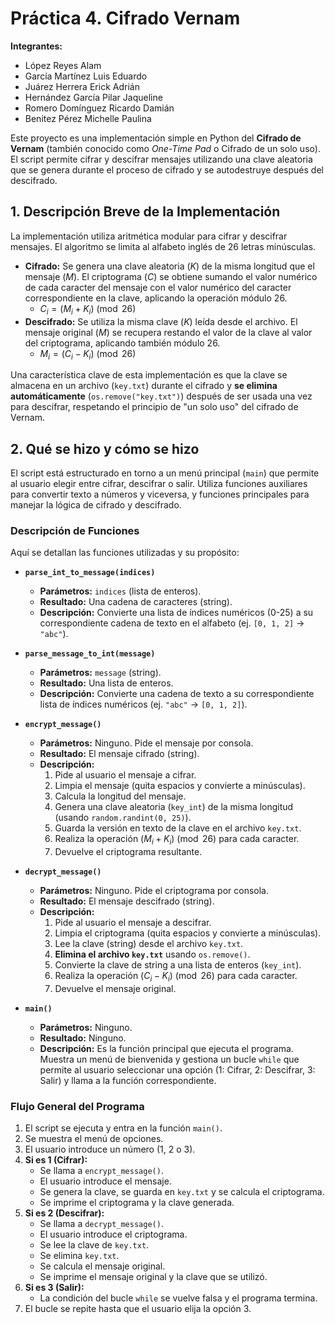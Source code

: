 # Práctica 4. Cifrado Vernam

**Integrantes:**
- López Reyes Alam  
- García Martínez Luis Eduardo  
- Juárez Herrera Erick Adrián  
- Hernández García Pilar Jaqueline
- Romero Domínguez Ricardo Damián
- Benitez Pérez Michelle Paulina 

Este proyecto es una implementación simple en Python del **Cifrado de Vernam** (también conocido como *One-Time Pad* o Cifrado de un solo uso). El script permite cifrar y descifrar mensajes utilizando una clave aleatoria que se genera durante el proceso de cifrado y se autodestruye después del descifrado.

## 1. Descripción Breve de la Implementación

La implementación utiliza aritmética modular para cifrar y descifrar mensajes. El algoritmo se limita al alfabeto inglés de 26 letras minúsculas.

* **Cifrado:** Se genera una clave aleatoria ($K$) de la misma longitud que el mensaje ($M$). El criptograma ($C$) se obtiene sumando el valor numérico de cada caracter del mensaje con el valor numérico del caracter correspondiente en la clave, aplicando la operación módulo 26.
    * $C_i = (M_i + K_i) \pmod{26}$
* **Descifrado:** Se utiliza la misma clave ($K$) leída desde el archivo. El mensaje original ($M$) se recupera restando el valor de la clave al valor del criptograma, aplicando también módulo 26.
    * $M_i = (C_i - K_i) \pmod{26}$

Una característica clave de esta implementación es que la clave se almacena en un archivo (`key.txt`) durante el cifrado y **se elimina automáticamente** (`os.remove("key.txt")`) después de ser usada una vez para descifrar, respetando el principio de "un solo uso" del cifrado de Vernam.

## 2. Qué se hizo y cómo se hizo

El script está estructurado en torno a un menú principal (`main`) que permite al usuario elegir entre cifrar, descifrar o salir. Utiliza funciones auxiliares para convertir texto a números y viceversa, y funciones principales para manejar la lógica de cifrado y descifrado.

### Descripción de Funciones

Aquí se detallan las funciones utilizadas y su propósito:

* **`parse_int_to_message(indices)`**
    * **Parámetros:** `indices` (lista de enteros).
    * **Resultado:** Una cadena de caracteres (string).
    * **Descripción:** Convierte una lista de índices numéricos (0-25) a su correspondiente cadena de texto en el alfabeto (ej. `[0, 1, 2]` -> `"abc"`).

* **`parse_message_to_int(message)`**
    * **Parámetros:** `message` (string).
    * **Resultado:** Una lista de enteros.
    * **Descripción:** Convierte una cadena de texto a su correspondiente lista de índices numéricos (ej. `"abc"` -> `[0, 1, 2]`).

* **`encrypt_message()`**
    * **Parámetros:** Ninguno. Pide el mensaje por consola.
    * **Resultado:** El mensaje cifrado (string).
    * **Descripción:**
        1.  Pide al usuario el mensaje a cifrar.
        2.  Limpia el mensaje (quita espacios y convierte a minúsculas).
        3.  Calcula la longitud del mensaje.
        4.  Genera una clave aleatoria (`key_int`) de la misma longitud (usando `random.randint(0, 25)`).
        5.  Guarda la versión en texto de la clave en el archivo `key.txt`.
        6.  Realiza la operación $(M_i + K_i) \pmod{26}$ para cada caracter.
        7.  Devuelve el criptograma resultante.

* **`decrypt_message()`**
    * **Parámetros:** Ninguno. Pide el criptograma por consola.
    * **Resultado:** El mensaje descifrado (string).
    * **Descripción:**
        1.  Pide al usuario el mensaje a descifrar.
        2.  Limpia el criptograma (quita espacios y convierte a minúsculas).
        3.  Lee la clave (string) desde el archivo `key.txt`.
        4.  **Elimina el archivo `key.txt`** usando `os.remove()`.
        5.  Convierte la clave de string a una lista de enteros (`key_int`).
        6.  Realiza la operación $(C_i - K_i) \pmod{26}$ para cada caracter.
        7.  Devuelve el mensaje original.

* **`main()`**
    * **Parámetros:** Ninguno.
    * **Resultado:** Ninguno.
    * **Descripción:** Es la función principal que ejecuta el programa. Muestra un menú de bienvenida y gestiona un bucle `while` que permite al usuario seleccionar una opción (1: Cifrar, 2: Descifrar, 3: Salir) y llama a la función correspondiente.

### Flujo General del Programa

1.  El script se ejecuta y entra en la función `main()`.
2.  Se muestra el menú de opciones.
3.  El usuario introduce un número (1, 2 o 3).
4.  **Si es 1 (Cifrar):**
    * Se llama a `encrypt_message()`.
    * El usuario introduce el mensaje.
    * Se genera la clave, se guarda en `key.txt` y se calcula el criptograma.
    * Se imprime el criptograma y la clave generada.
5.  **Si es 2 (Descifrar):**
    * Se llama a `decrypt_message()`.
    * El usuario introduce el criptograma.
    * Se lee la clave de `key.txt`.
    * Se elimina `key.txt`.
    * Se calcula el mensaje original.
    * Se imprime el mensaje original y la clave que se utilizó.
6.  **Si es 3 (Salir):**
    * La condición del bucle `while` se vuelve falsa y el programa termina.
7.  El bucle se repite hasta que el usuario elija la opción 3.